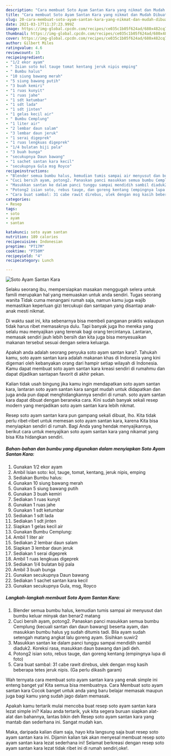 ```yaml
---
description: "Cara membuat Soto Ayam Santan Kara yang nikmat dan Mudah Dibuat"
title: "Cara membuat Soto Ayam Santan Kara yang nikmat dan Mudah Dibuat"
slug: 20-cara-membuat-soto-ayam-santan-kara-yang-nikmat-dan-mudah-dibuat
date: 2021-03-17T11:37:23.999Z
image: https://img-global.cpcdn.com/recipes/ce035c1b05f624ad/680x482cq70/soto-ayam-santan-kara-foto-resep-utama.jpg
thumbnail: https://img-global.cpcdn.com/recipes/ce035c1b05f624ad/680x482cq70/soto-ayam-santan-kara-foto-resep-utama.jpg
cover: https://img-global.cpcdn.com/recipes/ce035c1b05f624ad/680x482cq70/soto-ayam-santan-kara-foto-resep-utama.jpg
author: Gilbert Miles
ratingvalue: 4.6
reviewcount: 15
recipeingredient:
- "1/2 ekor ayam"
- " Isian soto kol tauge tomat kentang jeruk nipis emping"
- " Bumbu halus"
- "10 siung bawang merah"
- "5 siung bawang putih"
- "3 buah kemiri"
- "1 ruas kunyit"
- "1 ruas jahe"
- "1 sdt ketumbar"
- "1 sdt lada"
- "1 sdt jinten"
- "1 gelas kecil air"
- " Bumbu Cemplung"
- "1 liter air"
- "2 lembar daun salam"
- "3 lembar daun jeruk"
- "1 serai digeprek"
- "1 ruas lengkuas digeprek"
- "1/4 bulatan biji pala"
- "3 buah bunga"
- "secukupnya Daun bawang"
- "1 sachet santan kara kecil"
- "secukupnya Gula msg Royco"
recipeinstructions:
- "Blender semua bumbu halus, kemudian tumis sampai air menyusut dan bumbu keluar minyak dan benar2 matang"
- "Cuci bersih ayam, potong2. Panaskan panci masukkan semua bumbu Cemplung (kecuali santan dan daun bawang) beserta ayam, dan masukkan bumbu halus yg sudah ditumis tadi. Bila ayam sudah setengah matang angkat lalu goreng ayam. Sisihkan suwir2"
- "Masukkan santan ke dalam panci tunggu sampai mendidih sambil diaduk2. Koreksi rasa, masukkan daun bawang dan jadi deh."
- "Potong2 isian soto, rebus tauge, dan goreng kentang (empingnya lupa di foto)"
- "Cara buat sambal: 31 cabe rawit direbus, ulek dengan msg kasih beberapa tetes jeruk nipis. (Ga perlu dikasih garam)"
categories:
- Resep
tags:
- soto
- ayam
- santan

katakunci: soto ayam santan 
nutrition: 189 calories
recipecuisine: Indonesian
preptime: "PT17M"
cooktime: "PT50M"
recipeyield: "4"
recipecategory: Lunch

---
```



![Soto Ayam Santan Kara](https://img-global.cpcdn.com/recipes/ce035c1b05f624ad/680x482cq70/soto-ayam-santan-kara-foto-resep-utama.jpg)

Selaku seorang ibu, mempersiapkan masakan menggugah selera untuk famili merupakan hal yang memuaskan untuk anda sendiri. Tugas seorang  wanita Tidak cuma menangani rumah saja, namun kamu juga wajib memastikan keperluan gizi tercukupi dan santapan yang disantap anak-anak mesti nikmat.

Di waktu  saat ini, kita sebenarnya bisa membeli panganan praktis walaupun tidak harus ribet memasaknya dulu. Tapi banyak juga lho mereka yang selalu mau menyajikan yang terenak bagi orang tercintanya. Lantaran, memasak sendiri jauh lebih bersih dan kita juga bisa menyesuaikan makanan tersebut sesuai dengan selera keluarga. 



Apakah anda adalah seorang penyuka soto ayam santan kara?. Tahukah kamu, soto ayam santan kara adalah makanan khas di Indonesia yang kini digemari oleh kebanyakan orang dari hampir setiap wilayah di Indonesia. Kamu dapat membuat soto ayam santan kara kreasi sendiri di rumahmu dan dapat dijadikan santapan favorit di akhir pekan.

Kalian tidak usah bingung jika kamu ingin mendapatkan soto ayam santan kara, lantaran soto ayam santan kara sangat mudah untuk didapatkan dan juga anda pun dapat menghidangkannya sendiri di rumah. soto ayam santan kara dapat dibuat dengan beraneka cara. Kini sudah banyak sekali resep modern yang menjadikan soto ayam santan kara lebih nikmat.

Resep soto ayam santan kara pun gampang sekali dibuat, lho. Kita tidak perlu ribet-ribet untuk memesan soto ayam santan kara, karena Kita bisa menyiapkan sendiri di rumah. Bagi Anda yang hendak menyajikannya, berikut cara untuk menyajikan soto ayam santan kara yang nikamat yang bisa Kita hidangkan sendiri.

<!--inarticleads1-->

##### Bahan-bahan dan bumbu yang digunakan dalam menyiapkan Soto Ayam Santan Kara:

1. Gunakan 1/2 ekor ayam
1. Ambil  Isian soto: kol, tauge, tomat, kentang, jeruk nipis, emping
1. Sediakan  Bumbu halus:
1. Gunakan 10 siung bawang merah
1. Gunakan 5 siung bawang putih
1. Gunakan 3 buah kemiri
1. Sediakan 1 ruas kunyit
1. Gunakan 1 ruas jahe
1. Gunakan 1 sdt ketumbar
1. Sediakan 1 sdt lada
1. Sediakan 1 sdt jinten
1. Siapkan 1 gelas kecil air
1. Gunakan  Bumbu Cemplung:
1. Ambil 1 liter air
1. Sediakan 2 lembar daun salam
1. Siapkan 3 lembar daun jeruk
1. Sediakan 1 serai digeprek
1. Ambil 1 ruas lengkuas digeprek
1. Sediakan 1/4 bulatan biji pala
1. Ambil 3 buah bunga
1. Gunakan secukupnya Daun bawang
1. Sediakan 1 sachet santan kara kecil
1. Gunakan secukupnya Gula, msg, Royco




<!--inarticleads2-->

##### Langkah-langkah membuat Soto Ayam Santan Kara:

1. Blender semua bumbu halus, kemudian tumis sampai air menyusut dan bumbu keluar minyak dan benar2 matang
1. Cuci bersih ayam, potong2. Panaskan panci masukkan semua bumbu Cemplung (kecuali santan dan daun bawang) beserta ayam, dan masukkan bumbu halus yg sudah ditumis tadi. Bila ayam sudah setengah matang angkat lalu goreng ayam. Sisihkan suwir2
1. Masukkan santan ke dalam panci tunggu sampai mendidih sambil diaduk2. Koreksi rasa, masukkan daun bawang dan jadi deh.
1. Potong2 isian soto, rebus tauge, dan goreng kentang (empingnya lupa di foto)
1. Cara buat sambal: 31 cabe rawit direbus, ulek dengan msg kasih beberapa tetes jeruk nipis. (Ga perlu dikasih garam)




Wah ternyata cara membuat soto ayam santan kara yang enak simple ini enteng banget ya! Kita semua bisa membuatnya. Cara Membuat soto ayam santan kara Cocok banget untuk anda yang baru belajar memasak maupun juga bagi kamu yang sudah jago dalam memasak.

Apakah kamu tertarik mulai mencoba buat resep soto ayam santan kara lezat simple ini? Kalau anda tertarik, yuk kita segera buruan siapkan alat-alat dan bahannya, lantas bikin deh Resep soto ayam santan kara yang mantab dan sederhana ini. Sangat mudah kan. 

Maka, daripada kalian diam saja, hayo kita langsung saja buat resep soto ayam santan kara ini. Dijamin kalian tak akan menyesal membuat resep soto ayam santan kara lezat sederhana ini! Selamat berkreasi dengan resep soto ayam santan kara lezat tidak ribet ini di rumah sendiri,oke!.

